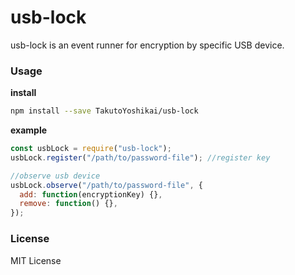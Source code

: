 # usb-lock
usb-lock is an event runner for encryption by specific USB device.

### Usage
**install**
```bash
npm install --save TakutoYoshikai/usb-lock
```

**example**
```javascript
const usbLock = require("usb-lock");
usbLock.register("/path/to/password-file"); //register key

//observe usb device
usbLock.observe("/path/to/password-file", {
  add: function(encryptionKey) {},
  remove: function() {},
});
```

### License
MIT License
